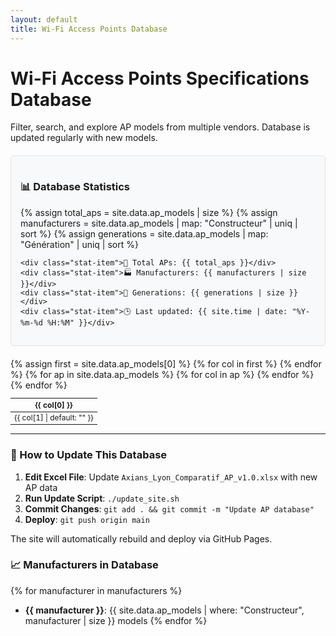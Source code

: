 ```yaml
---
layout: default
title: Wi-Fi Access Points Database
---
```


# Wi-Fi Access Points Specifications Database

Filter, search, and explore AP models from multiple vendors. Database is updated regularly with new models.

<!-- DataTable CSS -->
<link rel="stylesheet" href="https://cdn.datatables.net/1.13.7/css/jquery.dataTables.min.css">
<link rel="stylesheet" href="https://cdn.datatables.net/responsive/2.4.1/css/responsive.dataTables.min.css">

<style>
.stats-box {
    background: #f8f9fa;
    border: 1px solid #dee2e6;
    border-radius: 5px;
    padding: 15px;
    margin: 20px 0;
}
.stat-item {
    display: inline-block;
    margin: 5px 15px 5px 0;
    font-weight: bold;
}
#ap-table {
    font-size: 12px;
}
</style>

<div class="stats-box">
    <h3>📊 Database Statistics</h3>
    {% assign total_aps = site.data.ap_models | size %}
    {% assign manufacturers = site.data.ap_models | map: "Constructeur" | uniq | sort %}
    {% assign generations = site.data.ap_models | map: "Génération" | uniq | sort %}
    
    <div class="stat-item">🔢 Total APs: {{ total_aps }}</div>
    <div class="stat-item">🏭 Manufacturers: {{ manufacturers | size }}</div>
    <div class="stat-item">📡 Generations: {{ generations | size }}</div>
    <div class="stat-item">🕒 Last updated: {{ site.time | date: "%Y-%m-%d %H:%M" }}</div>
</div>

<div id="ap-table-container">
<table id="ap-table" class="display responsive nowrap" style="width:100%">
    <thead>
        <tr>
            {% assign first = site.data.ap_models[0] %}
            {% for col in first %}
            <th>{{ col[0] }}</th>
            {% endfor %}
        </tr>
    </thead>
    <tbody>
        {% for ap in site.data.ap_models %}
        <tr>
            {% for col in ap %}
            <td>{{ col[1] | default: "" }}</td>
            {% endfor %}
        </tr>
        {% endfor %}
    </tbody>
</table>
</div>

<!-- DataTable JavaScript -->
<script src="https://code.jquery.com/jquery-3.7.1.min.js"></script>
<script src="https://cdn.datatables.net/1.13.7/js/jquery.dataTables.min.js"></script>
<script src="https://cdn.datatables.net/responsive/2.4.1/js/dataTables.responsive.min.js"></script>

<script>
$(document).ready(function() {
    $('#ap-table').DataTable({
        responsive: true,
        pageLength: 25,
        lengthMenu: [[10, 25, 50, 100, -1], [10, 25, 50, 100, "All"]],
        order: [[ 0, "asc" ]],
        columnDefs: [
            { responsivePriority: 1, targets: [0, 1] }, // Manufacturer, Model
            { responsivePriority: 2, targets: [4, 5] }, // Indoor/Outdoor, Generation
            { responsivePriority: 3, targets: -1 } // Last column
        ],
        language: {
            search: "🔍 Search all columns:",
            lengthMenu: "Show _MENU_ entries per page",
            info: "Showing _START_ to _END_ of _TOTAL_ access points",
            infoEmpty: "No access points found",
            infoFiltered: "(filtered from _MAX_ total entries)"
        }
    });
});
</script>

---

### 🔄 How to Update This Database

1. **Edit Excel File**: Update `Axians_Lyon_Comparatif_AP_v1.0.xlsx` with new AP data
2. **Run Update Script**: `./update_site.sh`
3. **Commit Changes**: `git add . && git commit -m "Update AP database"`
4. **Deploy**: `git push origin main`

The site will automatically rebuild and deploy via GitHub Pages.

### 📈 Manufacturers in Database
{% for manufacturer in manufacturers %}
- **{{ manufacturer }}**: {{ site.data.ap_models | where: "Constructeur", manufacturer | size }} models
{% endfor %}
